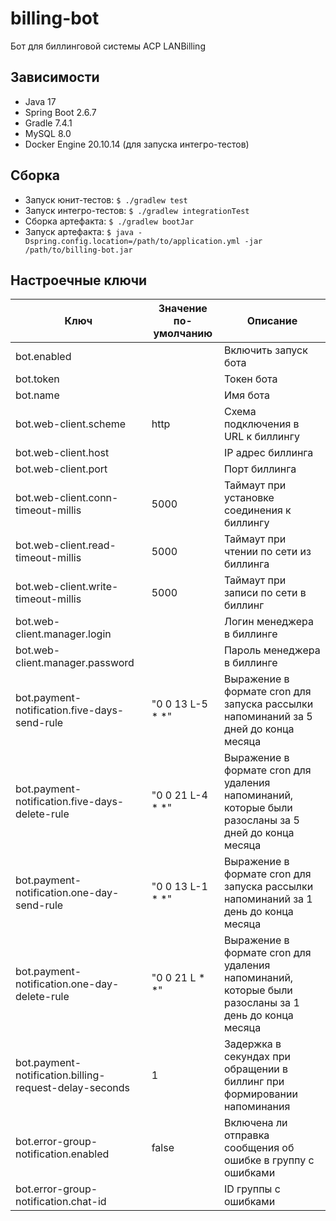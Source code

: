 # billing-bot
Бот для биллинговой системы ACP LANBilling

## Зависимости

- Java 17
- Spring Boot 2.6.7
- Gradle 7.4.1
- MySQL 8.0
- Docker Engine 20.10.14 (для запуска интегро-тестов)

## Сборка

- Запуск юнит-тестов: `$ ./gradlew test`
- Запуск интегро-тестов: `$ ./gradlew integrationTest`
- Сборка артефакта: `$ ./gradlew bootJar`
- Запуск артефакта: `$ java -Dspring.config.location=/path/to/application.yml -jar /path/to/billing-bot.jar`


## Настроечные ключи

| Ключ                                                   | Значение по-умолчанию | Описание                                                                                            |
|--------------------------------------------------------|-----------------------|-----------------------------------------------------------------------------------------------------|
| bot.enabled                                            |                       | Включить запуск бота                                                                                |
| bot.token                                              |                       | Токен бота                                                                                          |
| bot.name                                               |                       | Имя бота                                                                                            |
| bot.web-client.scheme                                  | http                  | Схема подключения в URL к биллингу                                                                  |
| bot.web-client.host                                    |                       | IP адрес биллинга                                                                                   |
| bot.web-client.port                                    |                       | Порт биллинга                                                                                       |
| bot.web-client.conn-timeout-millis                     | 5000                  | Таймаут при установке соединения к биллингу                                                         |
| bot.web-client.read-timeout-millis                     | 5000                  | Таймаут при чтении по сети из биллингa                                                              |
| bot.web-client.write-timeout-millis                    | 5000                  | Таймаут при записи по сети в биллинг                                                                |
| bot.web-client.manager.login                           |                       | Логин менеджера в биллинге                                                                          |
| bot.web-client.manager.password                        |                       | Пароль менеджера в биллинге                                                                         |
| bot.payment-notification.five-days-send-rule           | "0 0 13 L-5 * *"      | Выражение в формате cron для запуска рассылки напоминаний за 5 дней до конца месяца                 |
| bot.payment-notification.five-days-delete-rule         | "0 0 21 L-4 * *"      | Выражение в формате cron для удаления напоминаний, которые были разосланы за 5 дней до конца месяца |
| bot.payment-notification.one-day-send-rule             | "0 0 13 L-1 * *"      | Выражение в формате cron для запуска рассылки напоминаний за 1 день до конца месяца                 |
| bot.payment-notification.one-day-delete-rule           | "0 0 21 L * *"        | Выражение в формате cron для удаления напоминаний, которые были разосланы за 1 день до конца месяца |
| bot.payment-notification.billing-request-delay-seconds | 1                     | Задержка в секундах при обращении в биллинг при формировании напоминания                            |
| bot.error-group-notification.enabled                   | false                 | Включена ли отправка сообщения об ошибке в группу с ошибками                                        |
| bot.error-group-notification.chat-id                   |                       | ID группы с ошибками                                                                                |